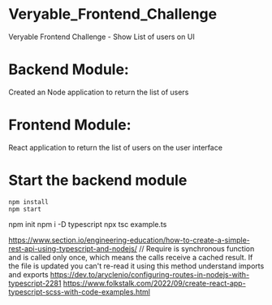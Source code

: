 # Veryable_Frontend_Challenge
Veryable Frontend Challenge - Show List of users  on UI

# Backend Module:
Created an Node application to  return the list of users 

# Frontend Module:
React application to return the list of users on the user interface

# Start the backend module
```
npm install 
npm start
```
npm init
npm i -D typescript
npx tsc example.ts

https://www.section.io/engineering-education/how-to-create-a-simple-rest-api-using-typescript-and-nodejs/
        // Require is synchronous function and is called only once, which means the calls receive a cached result. If the file is updated you can't re-read it using this method
understand imports and exports
https://dev.to/aryclenio/configuring-routes-in-nodejs-with-typescript-2281
https://www.folkstalk.com/2022/09/create-react-app-typescript-scss-with-code-examples.html
